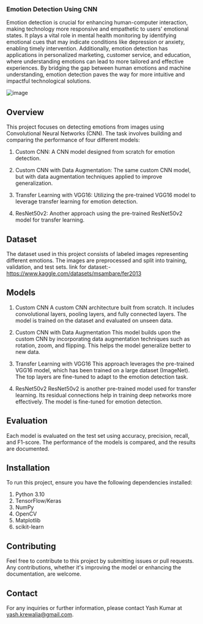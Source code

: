 ### Emotion Detection Using CNN
Emotion detection is crucial for enhancing human-computer interaction, making technology more responsive and empathetic to users' emotional states. It plays a vital role in mental health monitoring by identifying emotional cues that may indicate conditions like depression or anxiety, enabling timely intervention. Additionally, emotion detection has applications in personalized marketing, customer service, and education, where understanding emotions can lead to more tailored and effective experiences. By bridging the gap between human emotions and machine understanding, emotion detection paves the way for more intuitive and impactful technological solutions.

![image](https://i.giphy.com/media/v1.Y2lkPTc5MGI3NjExNXF3NHhvZTdhZzdsOTcxN3h3YWc3NzBwcDhoc3VvZWhpZ3k5dWw2ZiZlcD12MV9pbnRlcm5hbF9naWZfYnlfaWQmY3Q9Zw/OjBwbXf8bhUjBc98Kt/giphy-downsized-large.gif)

## Overview
This project focuses on detecting emotions from images using Convolutional Neural Networks (CNN). The task involves building and comparing the performance of four different models:

1. Custom CNN: A CNN model designed from scratch for emotion detection.

2. Custom CNN with Data Augmentation: The same custom CNN model, but with data augmentation techniques applied to improve generalization.

3. Transfer Learning with VGG16: Utilizing the pre-trained VGG16 model to leverage transfer learning for emotion detection.

4. ResNet50v2: Another approach using the pre-trained ResNet50v2 model for transfer learning.

## Dataset
The dataset used in this project consists of labeled images representing different emotions. The images are preprocessed and split into training, validation, and test sets.
link for dataset:- https://www.kaggle.com/datasets/msambare/fer2013

## Models
1. Custom CNN
A custom CNN architecture built from scratch. It includes convolutional layers, pooling layers, and fully connected layers. The model is trained on the dataset and evaluated on unseen data.

2. Custom CNN with Data Augmentation
This model builds upon the custom CNN by incorporating data augmentation techniques such as rotation, zoom, and flipping. This helps the model generalize better to new data.

3. Transfer Learning with VGG16
This approach leverages the pre-trained VGG16 model, which has been trained on a large dataset (ImageNet). The top layers are fine-tuned to adapt to the emotion detection task.

4. ResNet50v2
ResNet50v2 is another pre-trained model used for transfer learning. Its residual connections help in training deep networks more effectively. The model is fine-tuned for emotion detection.

## Evaluation
Each model is evaluated on the test set using accuracy, precision, recall, and F1-score. The performance of the models is compared, and the results are documented.

## Installation
To run this project, ensure you have the following dependencies installed:

1. Python 3.10
2. TensorFlow/Keras
3. NumPy
4. OpenCV
5. Matplotlib
6. scikit-learn

## Contributing
Feel free to contribute to this project by submitting issues or pull requests. Any contributions, whether it's improving the model or enhancing the documentation, are welcome.

## Contact
For any inquiries or further information, please contact Yash Kumar at yash.krewalia@gmail.com.
